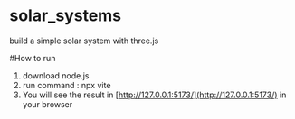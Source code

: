 # solar_systems
build a simple solar system with three.js

#How to run
1. download node.js
2. run command : npx vite
3. You will see the result in [http://127.0.0.1:5173/](http://127.0.0.1:5173/) in your browser

